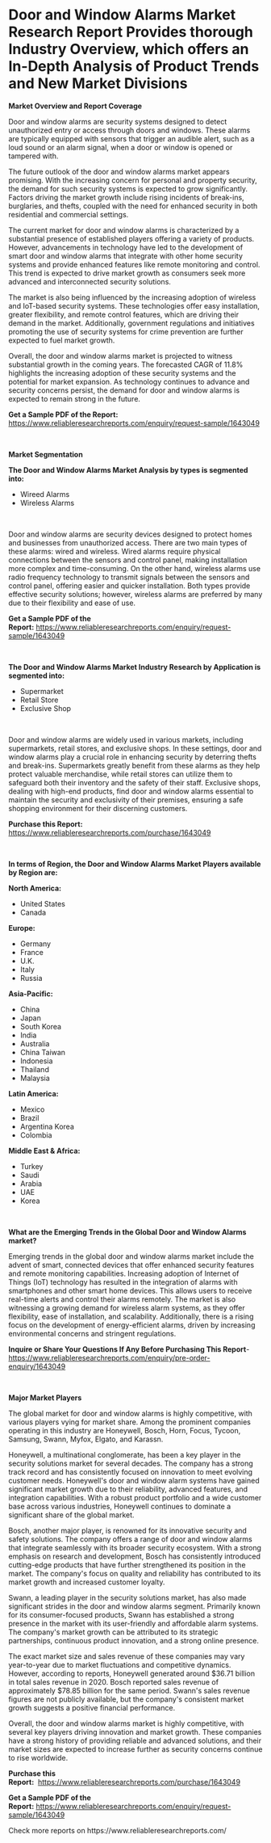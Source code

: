 <p><h1>Door and Window Alarms Market Research Report Provides thorough Industry Overview, which offers an In-Depth Analysis of Product Trends and New Market Divisions</h1></p><p><strong>Market Overview and Report Coverage</strong></p>
<p><p>Door and window alarms are security systems designed to detect unauthorized entry or access through doors and windows. These alarms are typically equipped with sensors that trigger an audible alert, such as a loud sound or an alarm signal, when a door or window is opened or tampered with.</p><p>The future outlook of the door and window alarms market appears promising. With the increasing concern for personal and property security, the demand for such security systems is expected to grow significantly. Factors driving the market growth include rising incidents of break-ins, burglaries, and thefts, coupled with the need for enhanced security in both residential and commercial settings.</p><p>The current market for door and window alarms is characterized by a substantial presence of established players offering a variety of products. However, advancements in technology have led to the development of smart door and window alarms that integrate with other home security systems and provide enhanced features like remote monitoring and control. This trend is expected to drive market growth as consumers seek more advanced and interconnected security solutions.</p><p>The market is also being influenced by the increasing adoption of wireless and IoT-based security systems. These technologies offer easy installation, greater flexibility, and remote control features, which are driving their demand in the market. Additionally, government regulations and initiatives promoting the use of security systems for crime prevention are further expected to fuel market growth.</p><p>Overall, the door and window alarms market is projected to witness substantial growth in the coming years. The forecasted CAGR of 11.8% highlights the increasing adoption of these security systems and the potential for market expansion. As technology continues to advance and security concerns persist, the demand for door and window alarms is expected to remain strong in the future.</p></p>
<p><strong>Get a Sample PDF of the Report:</strong> <a href="https://www.reliableresearchreports.com/enquiry/request-sample/1643049">https://www.reliableresearchreports.com/enquiry/request-sample/1643049</a></p>
<p>&nbsp;</p>
<p><strong>Market Segmentation</strong></p>
<p><strong>The Door and Window Alarms Market Analysis by types is segmented into:</strong></p>
<p><ul><li>Wireed Alarms</li><li>Wireless Alarms</li></ul></p>
<p>&nbsp;</p>
<p><p>Door and window alarms are security devices designed to protect homes and businesses from unauthorized access. There are two main types of these alarms: wired and wireless. Wired alarms require physical connections between the sensors and control panel, making installation more complex and time-consuming. On the other hand, wireless alarms use radio frequency technology to transmit signals between the sensors and control panel, offering easier and quicker installation. Both types provide effective security solutions; however, wireless alarms are preferred by many due to their flexibility and ease of use.</p></p>
<p><strong>Get a Sample PDF of the Report:</strong>&nbsp;<a href="https://www.reliableresearchreports.com/enquiry/request-sample/1643049">https://www.reliableresearchreports.com/enquiry/request-sample/1643049</a></p>
<p>&nbsp;</p>
<p><strong>The Door and Window Alarms Market Industry Research by Application is segmented into:</strong></p>
<p><ul><li>Supermarket</li><li>Retail Store</li><li>Exclusive Shop</li></ul></p>
<p>&nbsp;</p>
<p><p>Door and window alarms are widely used in various markets, including supermarkets, retail stores, and exclusive shops. In these settings, door and window alarms play a crucial role in enhancing security by deterring thefts and break-ins. Supermarkets greatly benefit from these alarms as they help protect valuable merchandise, while retail stores can utilize them to safeguard both their inventory and the safety of their staff. Exclusive shops, dealing with high-end products, find door and window alarms essential to maintain the security and exclusivity of their premises, ensuring a safe shopping environment for their discerning customers.</p></p>
<p><strong>Purchase this Report:</strong>&nbsp; <a href="https://www.reliableresearchreports.com/purchase/1643049">https://www.reliableresearchreports.com/purchase/1643049</a></p>
<p>&nbsp;</p>
<p><strong>In terms of Region, the Door and Window Alarms Market Players available by Region are:</strong></p>
<p>
    <p> <strong> North America: </strong>
        <ul>
            <li>United States</li>
            <li>Canada</li>
        </ul>
        </p> 
    <p> <strong> Europe: </strong>
        <ul>
            <li>Germany</li>
            <li>France</li>
            <li>U.K.</li>
            <li>Italy</li>
            <li>Russia</li>
        </ul>
        </p> 
    <p> <strong> Asia-Pacific: </strong>
        <ul>
            <li>China</li>
            <li>Japan</li>
            <li>South Korea</li>
            <li>India</li>
            <li>Australia</li>
            <li>China Taiwan</li>
            <li>Indonesia</li>
            <li>Thailand</li>
            <li>Malaysia</li>
        </ul>
        </p> 
    <p> <strong> Latin America: </strong>
        <ul>
            <li>Mexico</li>
            <li>Brazil</li>
            <li>Argentina Korea</li>
            <li>Colombia</li>
        </ul>
        </p> 
    <p> <strong> Middle East & Africa: </strong>
        <ul>
            <li>Turkey</li>
            <li>Saudi</li>
            <li>Arabia</li>
            <li>UAE</li>
            <li>Korea</li>
        </ul>
    </p>
    </p>
<p>&nbsp;</p>
<p><strong>What are the Emerging Trends in the Global Door and Window Alarms market?</strong></p>
<p><p>Emerging trends in the global door and window alarms market include the advent of smart, connected devices that offer enhanced security features and remote monitoring capabilities. Increasing adoption of Internet of Things (IoT) technology has resulted in the integration of alarms with smartphones and other smart home devices. This allows users to receive real-time alerts and control their alarms remotely. The market is also witnessing a growing demand for wireless alarm systems, as they offer flexibility, ease of installation, and scalability. Additionally, there is a rising focus on the development of energy-efficient alarms, driven by increasing environmental concerns and stringent regulations.</p></p>
<p><strong>Inquire or Share Your Questions If Any Before Purchasing This Report</strong>- <a href="https://www.reliableresearchreports.com/enquiry/pre-order-enquiry/1643049">https://www.reliableresearchreports.com/enquiry/pre-order-enquiry/1643049</a></p>
<p>&nbsp;</p>
<p><strong>Major Market Players</strong></p>
<p><p>The global market for door and window alarms is highly competitive, with various players vying for market share. Among the prominent companies operating in this industry are Honeywell, Bosch, Horn, Focus, Tycoon, Samsung, Swann, Myfox, Elgato, and Karassn.</p><p>Honeywell, a multinational conglomerate, has been a key player in the security solutions market for several decades. The company has a strong track record and has consistently focused on innovation to meet evolving customer needs. Honeywell's door and window alarm systems have gained significant market growth due to their reliability, advanced features, and integration capabilities. With a robust product portfolio and a wide customer base across various industries, Honeywell continues to dominate a significant share of the global market.</p><p>Bosch, another major player, is renowned for its innovative security and safety solutions. The company offers a range of door and window alarms that integrate seamlessly with its broader security ecosystem. With a strong emphasis on research and development, Bosch has consistently introduced cutting-edge products that have further strengthened its position in the market. The company's focus on quality and reliability has contributed to its market growth and increased customer loyalty.</p><p>Swann, a leading player in the security solutions market, has also made significant strides in the door and window alarms segment. Primarily known for its consumer-focused products, Swann has established a strong presence in the market with its user-friendly and affordable alarm systems. The company's market growth can be attributed to its strategic partnerships, continuous product innovation, and a strong online presence.</p><p>The exact market size and sales revenue of these companies may vary year-to-year due to market fluctuations and competitive dynamics. However, according to reports, Honeywell generated around $36.71 billion in total sales revenue in 2020. Bosch reported sales revenue of approximately $78.85 billion for the same period. Swann's sales revenue figures are not publicly available, but the company's consistent market growth suggests a positive financial performance.</p><p>Overall, the door and window alarms market is highly competitive, with several key players driving innovation and market growth. These companies have a strong history of providing reliable and advanced solutions, and their market sizes are expected to increase further as security concerns continue to rise worldwide.</p></p>
<p><strong>Purchase this Report:</strong>&nbsp;&nbsp;<a href="https://www.reliableresearchreports.com/purchase/1643049">https://www.reliableresearchreports.com/purchase/1643049</a></p>
<p></p>
<p><strong>Get a Sample PDF of the Report:</strong>&nbsp;<a href="https://www.reliableresearchreports.com/enquiry/request-sample/1643049">https://www.reliableresearchreports.com/enquiry/request-sample/1643049</a></p>
<p>Check more reports on https://www.reliableresearchreports.com/</p>